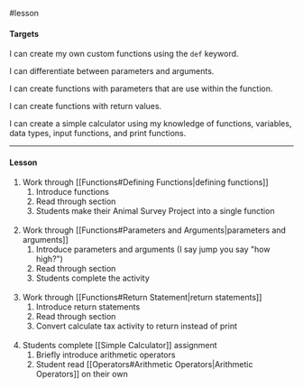 #lesson 

#### Targets
I can create my own custom functions using the `def` keyword.

I can differentiate between parameters and arguments.

I can create functions with parameters that are use within the function.

I can create functions with return values.

I can create a simple calculator using my knowledge of functions, variables, data types, input functions, and print functions.

---
#### Lesson
1. Work through [[Functions#Defining Functions|defining functions]]
	1. Introduce functions
	2. Read through section
	3. Students make their Animal Survey Project into a single function</br></br>
2. Work through [[Functions#Parameters and Arguments|parameters and arguments]]
	1. Introduce parameters and arguments (I say jump you say "how high?")
	2. Read through section
	3. Students complete the activity</br></br>
3. Work through [[Functions#Return Statement|return statements]]
	1. Introduce return statements
	2. Read through section
	3. Convert calculate tax activity to return instead of print</br></br>
4. Students complete [[Simple Calculator]] assignment
	1. Briefly introduce arithmetic operators
	2. Student read [[Operators#Arithmetic Operators|Arithmetic Operators]] on their own